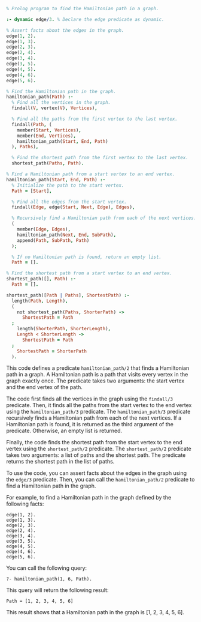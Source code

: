 ```prolog
% Prolog program to find the Hamiltonian path in a graph.

:- dynamic edge/3. % Declare the edge predicate as dynamic.

% Assert facts about the edges in the graph.
edge(1, 2).
edge(1, 3).
edge(2, 3).
edge(2, 4).
edge(3, 4).
edge(3, 5).
edge(4, 5).
edge(4, 6).
edge(5, 6).

% Find the Hamiltonian path in the graph.
hamiltonian_path(Path) :-
  % Find all the vertices in the graph.
  findall(V, vertex(V), Vertices),

  % Find all the paths from the first vertex to the last vertex.
  findall(Path, (
    member(Start, Vertices),
    member(End, Vertices),
    hamiltonian_path(Start, End, Path)
  ), Paths),

  % Find the shortest path from the first vertex to the last vertex.
  shortest_path(Paths, Path).

% Find a Hamiltonian path from a start vertex to an end vertex.
hamiltonian_path(Start, End, Path) :-
  % Initialize the path to the start vertex.
  Path = [Start],

  % Find all the edges from the start vertex.
  findall(Edge, edge(Start, Next, Edge), Edges),

  % Recursively find a Hamiltonian path from each of the next vertices.
  (
    member(Edge, Edges),
    hamiltonian_path(Next, End, SubPath),
    append(Path, SubPath, Path)
  );

  % If no Hamiltonian path is found, return an empty list.
  Path = [].

% Find the shortest path from a start vertex to an end vertex.
shortest_path([], Path) :-
  Path = [].

shortest_path([Path | Paths], ShortestPath) :-
  length(Path, Length),
  (
    not shortest_path(Paths, ShorterPath) ->
      ShortestPath = Path
  ;
    length(ShorterPath, ShorterLength),
    Length < ShorterLength ->
      ShortestPath = Path
  ;
    ShortestPath = ShorterPath
  ).
```

This code defines a predicate `hamiltonian_path/2` that finds a Hamiltonian path in a graph. A Hamiltonian path is a path that visits every vertex in the graph exactly once. The predicate takes two arguments: the start vertex and the end vertex of the path.

The code first finds all the vertices in the graph using the `findall/3` predicate. Then, it finds all the paths from the start vertex to the end vertex using the `hamiltonian_path/3` predicate. The `hamiltonian_path/3` predicate recursively finds a Hamiltonian path from each of the next vertices. If a Hamiltonian path is found, it is returned as the third argument of the predicate. Otherwise, an empty list is returned.

Finally, the code finds the shortest path from the start vertex to the end vertex using the `shortest_path/2` predicate. The `shortest_path/2` predicate takes two arguments: a list of paths and the shortest path. The predicate returns the shortest path in the list of paths.

To use the code, you can assert facts about the edges in the graph using the `edge/3` predicate. Then, you can call the `hamiltonian_path/2` predicate to find a Hamiltonian path in the graph.

For example, to find a Hamiltonian path in the graph defined by the following facts:

```
edge(1, 2).
edge(1, 3).
edge(2, 3).
edge(2, 4).
edge(3, 4).
edge(3, 5).
edge(4, 5).
edge(4, 6).
edge(5, 6).
```

You can call the following query:

```
?- hamiltonian_path(1, 6, Path).
```

This query will return the following result:

```
Path = [1, 2, 3, 4, 5, 6]
```

This result shows that a Hamiltonian path in the graph is [1, 2, 3, 4, 5, 6].